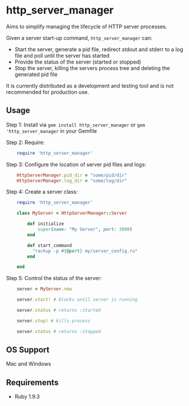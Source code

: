 http_server_manager
====================

Aims to simplify managing the lifecycle of HTTP server processes.

Given a server start-up command, ```http_server_manager``` can:

* Start the server, generate a pid file, redirect stdout and stderr to a log file and poll until the server has started
* Provide the status of the server (started or stopped)
* Stop the server, killing the servers process tree and deleting the generated pid file

It is currently distributed as a development and testing tool and is not recommended for production use.

Usage
-----

Step 1:  Install via ```gem install http_server_manager``` or ```gem 'http_server_manager``` in your Gemfile

Step 2:  Require:

```ruby
    require 'http_server_manager'
```

Step 3:  Configure the location of server pid files and logs:

```ruby
    HttpServerManager.pid_dir = "some/pid/dir"
    HttpServerManager.log_dir = "some/log/dir"
```

Step 4:  Create a server class:

```ruby
    require 'http_server_manager'

    class MyServer < HttpServerManager::Server

        def initialize
            super(name: "My Server", port: 3000)
        end

        def start_command
          "rackup -p #{@port} my/server_config.ru"
        end

    end
```

Step 5:  Control the status of the server:

```ruby
    server = MyServer.new

    server.start! # blocks until server is running

    server.status # returns :started

    server.stop! # kills process

    server.status # returns :stopped
```

OS Support
----------

Mac and Windows

Requirements
------------

* Ruby 1.9.3
